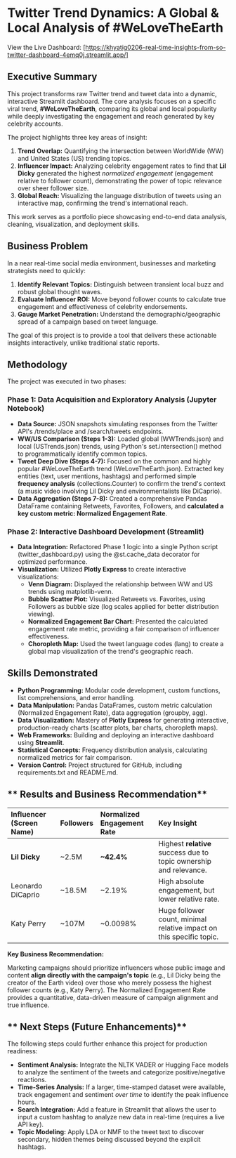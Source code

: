 # **Twitter Trend Dynamics: A Global & Local Analysis of \#WeLoveTheEarth**
View the Live Dashboard: [https://khyatig0206-real-time-insights-from-so-twitter-dashboard-4emq0j.streamlit.app/]

##  Executive Summary

This project transforms raw Twitter trend and tweet data into a dynamic, interactive Streamlit dashboard. The core analysis focuses on a specific viral trend, **\#WeLoveTheEarth**, comparing its global and local popularity while deeply investigating the engagement and reach generated by key celebrity accounts.

The project highlights three key areas of insight:

1. **Trend Overlap:** Quantifying the intersection between WorldWide (WW) and United States (US) trending topics.  
2. **Influencer Impact:** Analyzing celebrity engagement rates to find that **Lil Dicky** generated the highest *normalized engagement* (engagement relative to follower count), demonstrating the power of topic relevance over sheer follower size.  
3. **Global Reach:** Visualizing the language distribution of tweets using an interactive map, confirming the trend's international reach.

This work serves as a portfolio piece showcasing end-to-end data analysis, cleaning, visualization, and deployment skills.

##  Business Problem

In a near real-time social media environment, businesses and marketing strategists need to quickly:

1. **Identify Relevant Topics:** Distinguish between transient local buzz and robust global thought waves.  
2. **Evaluate Influencer ROI:** Move beyond follower counts to calculate true engagement and effectiveness of celebrity endorsements.  
3. **Gauge Market Penetration:** Understand the demographic/geographic spread of a campaign based on tweet language.

The goal of this project is to provide a tool that delivers these actionable insights interactively, unlike traditional static reports.

## Methodology

The project was executed in two phases:

### **Phase 1: Data Acquisition and Exploratory Analysis (Jupyter Notebook)**

* **Data Source:** JSON snapshots simulating responses from the Twitter API's /trends/place and /search/tweets endpoints.  
* **WW/US Comparison (Steps 1-3):** Loaded global (WWTrends.json) and local (USTrends.json) trends, using Python's set.intersection() method to programmatically identify common topics.  
* **Tweet Deep Dive (Steps 4-7):** Focused on the common and highly popular \#WeLoveTheEarth trend (WeLoveTheEarth.json). Extracted key entities (text, user mentions, hashtags) and performed simple **frequency analysis** (collections.Counter) to confirm the trend's context (a music video involving Lil Dicky and environmentalists like DiCaprio).  
* **Data Aggregation (Steps 7-8):** Created a comprehensive Pandas DataFrame containing Retweets, Favorites, Followers, and **calculated a key custom metric: Normalized Engagement Rate**.

### **Phase 2: Interactive Dashboard Development (Streamlit)**

* **Data Integration:** Refactored Phase 1 logic into a single Python script (twitter\_dashboard.py) using the @st.cache\_data decorator for optimized performance.  
* **Visualization:** Utilized **Plotly Express** to create interactive visualizations:  
  * **Venn Diagram:** Displayed the relationship between WW and US trends using matplotlib-venn.  
  * **Bubble Scatter Plot:** Visualized Retweets vs. Favorites, using Followers as bubble size (log scales applied for better distribution viewing).  
  * **Normalized Engagement Bar Chart:** Presented the calculated engagement rate metric, providing a fair comparison of influencer effectiveness.  
  * **Choropleth Map:** Used the tweet language codes (lang) to create a global map visualization of the trend's geographic reach.

## **Skills Demonstrated**

* **Python Programming:** Modular code development, custom functions, list comprehensions, and error handling.  
* **Data Manipulation:** Pandas DataFrames, custom metric calculation (Normalized Engagement Rate), data aggregation (groupby, agg).  
* **Data Visualization:** Mastery of **Plotly Express** for generating interactive, production-ready charts (scatter plots, bar charts, choropleth maps).  
* **Web Frameworks:** Building and deploying an interactive dashboard using **Streamlit**.  
* **Statistical Concepts:** Frequency distribution analysis, calculating normalized metrics for fair comparison.  
* **Version Control:** Project structured for GitHub, including requirements.txt and README.md.

## ** Results and Business Recommendation**

| Influencer (Screen Name) | Followers | Normalized Engagement Rate | Key Insight |
| :---- | :---- | :---- | :---- |
| **Lil Dicky** | \~2.5M | **\~42.4%** | Highest **relative** success due to topic ownership and relevance. |
| Leonardo DiCaprio | \~18.5M | \~2.19% | High absolute engagement, but lower relative rate. |
| Katy Perry | \~107M | \~0.0098% | Huge follower count, minimal relative impact on this specific topic. |

**Key Business Recommendation:**

Marketing campaigns should prioritize influencers whose public image and content **align directly with the campaign's topic** (e.g., Lil Dicky being the creator of the Earth video) over those who merely possess the highest follower counts (e.g., Katy Perry). The Normalized Engagement Rate provides a quantitative, data-driven measure of campaign alignment and true influence.

## ** Next Steps (Future Enhancements)**

The following steps could further enhance this project for production readiness:

* **Sentiment Analysis:** Integrate the NLTK VADER or Hugging Face models to analyze the sentiment of the tweets and categorize positive/negative reactions.  
* **Time-Series Analysis:** If a larger, time-stamped dataset were available, track engagement and sentiment *over time* to identify the peak influence hours.  
* **Search Integration:** Add a feature in Streamlit that allows the user to input a custom hashtag to analyze new data in real-time (requires a live API key).  
* **Topic Modeling:** Apply LDA or NMF to the tweet text to discover secondary, hidden themes being discussed beyond the explicit hashtags.
